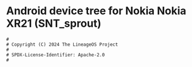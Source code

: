 # Android device tree for Nokia Nokia XR21 (SNT_sprout)

```
#
# Copyright (C) 2024 The LineageOS Project
#
# SPDX-License-Identifier: Apache-2.0
#
```
